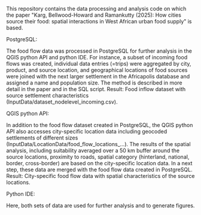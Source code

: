 This repository contains the data processing and analysis code on which the paper "Karg, Bellwood-Howard and Ramankutty (2025): How cities source their food: spatial interactions in West African urban food supply" is based. 

PostgreSQL:

The food flow data was processed in PostgreSQL for further analysis in the QGIS python API and python IDE. For instance, a subset of incoming food flows was created, individual data entries (=trips) were aggregated by city, product, and source location, and geographical locations of food sources were joined with the next larger settlement in the Africapolis database and assigned a name and population size. The method is described in more detail in the paper and in the SQL script. Result: Food inflow dataset with source settlement characteristics (InputData/dataset_nodelevel_incoming.csv).

QGIS python API:

In addition to the food flow dataset created in PostgreSQL, the QGIS python API also accesses city-specific location data including geocoded settlements of different sizes (InputData/LocationData/food_flow_locations_...). The results of the spatial analysis, including suitability averaged over a 50 km buffer around the source locations, proximity to roads, spatial category (hinterland, national, border, cross-border) are based on the city-specific location data. In a next step, these data are merged with the food flow data created in PostgreSQL. Result: City-specific food flow data with spatial characteristics of the source locations.

Python IDE:

Here, both sets of data are used for further analysis and to generate figures.
